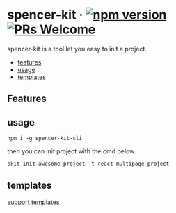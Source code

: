 # spencer-kit &middot; [![npm version](https://badge.fury.io/js/spencer-kit-cli.svg)](https://badge.fury.io/js/spencer-kit-cli) [![PRs Welcome](https://img.shields.io/badge/PRs-welcome-brightgreen.svg?style=flat-square)](http://makeapullrequest.com)
spencer-kit is a tool let you easy to init a project.
* [features](#features)
* [usage](#usage)
* [templates](#usage)

## Features

## usage
```
npm i -g spencer-kit-cli
```
then you can init project with the cmd below.

```
skit init awesome-project -t react-multipage-project
```

## templates
[support templates](/spencer-kit-templates/README.md)